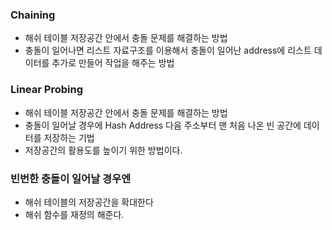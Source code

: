 
### Chaining
* 해쉬 테이블 저장공간 안에서 충돌 문제를 해결하는 방법
* 충돌이 일어나면 리스트 자료구조를 이용해서 충돌이 일어난 address에 리스트 데이터를 추가로 만들어 작업을 해주는 방법


### Linear Probing 
* 해쉬 테이블 저장공간 안에서 충돌 문제를 해결하는 방법
* 충돌이 일어날 경우에 Hash Address 다음 주소부터 맨 처음 나온 빈 공간에 데이터를 저장하는 기법
* 저장공간의 활용도를 높이기 위한 방법이다.


### 빈번한 충돌이 일어날 경우엔
* 해쉬 테이블의 저장공간을 확대한다
* 해쉬 함수를 재정의 해준다.
